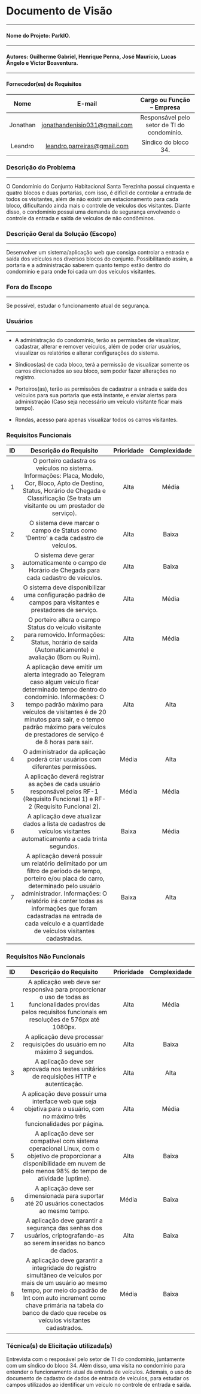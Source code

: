 
# Documento de Visão
----------------------------------------------------------------------------------------------------------------
#### Nome do Projeto: ParkIO.
----------------------------------------------------------------------------------------------------------------
#### Autores: Guilherme Gabriel, Henrique Penna, José Maurício, Lucas Ângelo e Victor Boaventura. 
----------------------------------------------------------------------------------------------------------------
#### Fornecedor(es) de Requisitos

Nome | E-mail | Cargo ou Função – Empresa 
:-:|:-:|:-:
Jonathan|jonathandenisio031@gmail.com|Responsável pelo setor de TI do condomínio. 
Leandro|leandro.parreiras@gmail.com|Síndico do bloco 34.|

### Descrição do Problema 
----------------------------------------------------------------------------------------------------------------
O Condomínio do Conjunto Habitacional Santa Terezinha possui cinquenta e quatro blocos e duas portarias, com isso, é difícil de controlar a entrada de todos os visitantes, além de não existir um estacionamento para cada bloco, dificultando ainda mais o controle de veículos dos visitantes. Diante disso, o condomínio possui uma demanda de segurança envolvendo o controle da entrada e saída de veículos de não condôminos. 

### Descrição Geral da Solução (Escopo) 
----------------------------------------------------------------------------------------------------------------
Desenvolver um sistema/aplicação web que consiga controlar a entrada e saída dos veículos nos diversos blocos do conjunto. Possibilitando assim, a portaria e a administração saberem quanto tempo estão dentro do condomínio e para onde foi cada um dos veículos visitantes. 

### Fora do Escopo 
----------------------------------------------------------------------------------------------------------------
Se possível, estudar o funcionamento atual de segurança. 

### Usuários 
----------------------------------------------------------------------------------------------------------------
* A administração do condomínio, terão as permissões de visualizar, cadastrar, alterar e remover veículos, além de poder criar usuários, visualizar os relatórios e alterar configurações do sistema. 

* Síndicos(as) de cada bloco, terá a permissão de visualizar somente os carros direcionados ao seu bloco, sem poder fazer alterações no registro. 

* Porteiros(as), terão as permissões de cadastrar a entrada e saída dos veículos para sua portaria que está instante, e enviar alertas para administração (Caso seja necessário um veículo visitante ficar mais tempo). 

* Rondas, acesso para apenas visualizar todos os carros visitantes. 

### Requisitos Funcionais 

ID | Descrição do Requisito | Prioridade | Complexidade 
:-:|:-:|:-:|:-:
1 | O porteiro cadastra os veículos no sistema. Informações: Placa, Modelo, Cor, Bloco, Apto de Destino, Status, Horário de Chegada e Classificação (Se trata um visitante ou um prestador de serviço). | Alta | Média 
2 | O sistema deve marcar o campo de Status como 'Dentro' a cada cadastro de veículos. | Alta | Baixa
3 | O sistema deve gerar automaticamente o campo de Horário de Chegada para cada cadastro de veículos. | Alta | Baixa
4 | O sistema deve disponibilizar uma configuração padrão de campos para visitantes e prestadores de serviço. | Alta | Média
2 | O porteiro altera o campo Status do veículo visitante para removido. Informações: Status, horário de saída (Automaticamente) e avaliação (Bom ou Ruim). | Alta | Média 
3 | A aplicação deve emitir um alerta integrado ao Telegram caso algum veículo ficar determinado tempo dentro do condomínio. Informações: O tempo padrão máximo para veículos de visitantes é de 20 minutos para sair, e o tempo padrão máximo para veículos de prestadores de serviço é de 8 horas para sair. | Alta | Alta 
4 | O administrador da aplicação poderá criar usuários com diferentes permissões. | Média | Alta 
5 | A aplicação deverá registrar as ações de cada usuário responsável pelos RF-1 (Requisito Funcional 1) e RF-2 (Requisito Funcional 2). | Média | Média 
6 | A aplicação deve atualizar dados a lista de cadastros de veículos visitantes automaticamente a cada trinta segundos. | Baixa | Média 
7 | A aplicação deverá possuir um relatório delimitado por um filtro de período de tempo, porteiro e/ou placa do carro, determinado pelo usuário administrador. Informações: O relatório irá conter todas as informações que foram cadastradas na entrada de cada veículo e a quantidade de veículos visitantes cadastradas. | Baixa | Alta 

### Requisitos Não Funcionais 

ID | Descrição do Requisito | Prioridade | Complexidade 
:-:|:-:|:-:|:-:
1 | A aplicação web deve ser responsiva para proporcionar o uso de todas as funcionalidades providas pelos requisitos funcionais em resoluções de 576px até 1080px. | Alta | Média 
2 | A aplicação deve processar requisições do usuário em no máximo 3 segundos. | Alta | Baixa
3 | A aplicação deve ser aprovada nos testes unitários de requisições HTTP e autenticação. | Alta | Alta 
4 | A aplicação deve possuir uma interface web que seja objetiva para o usuário, com no máximo três funcionalidades por página. | Alta | Média
5 | A aplicação deve ser compatível com sistema operacional Linux, com o objetivo de proporcionar a disponibilidade em nuvem de pelo menos 98% do tempo de atividade (uptime). | Alta | Baixa 
6 | A aplicação deve ser dimensionada para suportar até 20 usuários conectados ao mesmo tempo. | Média |Baixa 
7 | A aplicação deve garantir a segurança das senhas dos usuários, criptografando-as ao serem inseridas no banco de dados. | Alta | Baixa 
8 | A aplicação deve garantir a integridade do registro simultâneo de veículos por mais de um usuário ao mesmo tempo, por meio do padrão de Int com auto increment como chave primária na tabela do banco de dado que recebe os veículos visitantes cadastrados. | Média | Baixa 

### Técnica(s) de Elicitação utilizada(s) 

Entrevista com o resposável pelo setor de TI do condomínio, juntamente com um síndico do bloco 34. Além disso, uma visita no condomínio para entender o funcionamento atual da entrada de veículos.
Ademais, o uso do documento de cadastro de dados de entrada de veículos, para estudar os campos utilizados ao identificar um veículo no controle de entrada e saída.